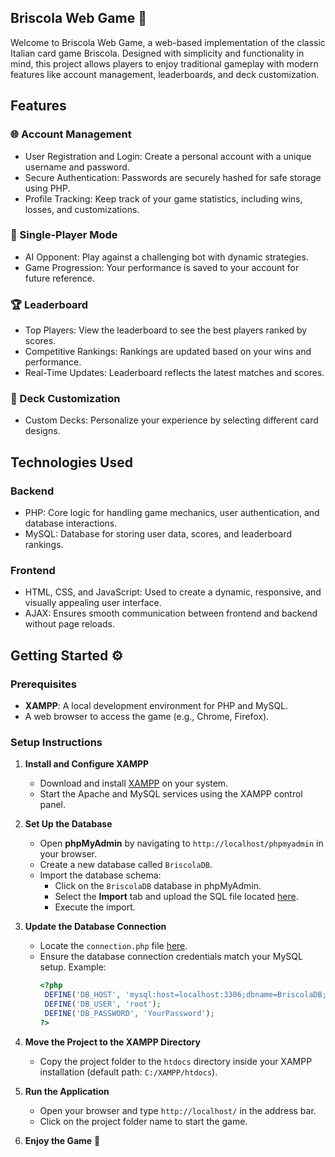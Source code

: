 ## Briscola Web Game 🎴
Welcome to Briscola Web Game, a web-based implementation of the classic Italian card game Briscola. Designed with simplicity and functionality in mind, this project allows players to enjoy traditional gameplay with modern features like account management, leaderboards, and deck customization.

## Features
### 🌐 Account Management
- User Registration and Login: Create a personal account with a unique username and password.
- Secure Authentication: Passwords are securely hashed for safe storage using PHP.
- Profile Tracking: Keep track of your game statistics, including wins, losses, and customizations.
### 🤖 Single-Player Mode
- AI Opponent: Play against a challenging bot with dynamic strategies.
- Game Progression: Your performance is saved to your account for future reference.
### 🏆 Leaderboard
- Top Players: View the leaderboard to see the best players ranked by scores.
- Competitive Rankings: Rankings are updated based on your wins and performance.
- Real-Time Updates: Leaderboard reflects the latest matches and scores.
### 🎨 Deck Customization
- Custom Decks: Personalize your experience by selecting different card designs.
## Technologies Used
### Backend
- PHP: Core logic for handling game mechanics, user authentication, and database interactions.
- MySQL: Database for storing user data, scores, and leaderboard rankings.
### Frontend
- HTML, CSS, and JavaScript: Used to create a dynamic, responsive, and visually appealing user interface.
- AJAX: Ensures smooth communication between frontend and backend without page reloads.
## Getting Started ⚙

### Prerequisites
- **XAMPP**: A local development environment for PHP and MySQL.
- A web browser to access the game (e.g., Chrome, Firefox).

### Setup Instructions

1. **Install and Configure XAMPP**  
   - Download and install [XAMPP](https://www.apachefriends.org/index.html) on your system.  
   - Start the Apache and MySQL services using the XAMPP control panel.  

2. **Set Up the Database**  
   - Open **phpMyAdmin** by navigating to `http://localhost/phpmyadmin` in your browser.  
   - Create a new database called `BriscolaDB`.  
   - Import the database schema:  
     - Click on the `BriscolaDB` database in phpMyAdmin.  
     - Select the **Import** tab and upload the SQL file located [here](https://github.com/LeBonWskii/Briscola-WebCardGame/sql/BriscolaDB.sql).  
     - Execute the import.

3. **Update the Database Connection**  
   - Locate the `connection.php` file [here](https://github.com/LeBonWskii/Briscola-WebCardGame/php/connection.php).  
   - Ensure the database connection credentials match your MySQL setup. Example:
     ```php
     <?php
      DEFINE('DB_HOST', 'mysql:host=localhost:3306;dbname=BriscolaDB;charset=utf8');
      DEFINE('DB_USER', 'root');
      DEFINE('DB_PASSWORD', 'YourPassword');
     ?>
     ```

4. **Move the Project to the XAMPP Directory**  
   - Copy the project folder to the `htdocs` directory inside your XAMPP installation (default path: `C:/XAMPP/htdocs`).

5. **Run the Application**  
   - Open your browser and type `http://localhost/` in the address bar.  
   - Click on the project folder name to start the game.

6. **Enjoy the Game** 🎉  

